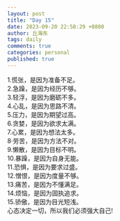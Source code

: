 ```yaml
---
layout: post
title: "Day 15"
date: 2023-09-20 22:58:29 +0800
author: 丘海东 
tags: daily
comments: true
categories: personal
published: true
---
```

1.慌张，是因为准备不足。  
2.急躁，是因为经历不够。  
3.轻浮，是因为磨砺不多。  
4.心乱，是因为思路不清。  
5.压力，是因为期望过高。  
6.贪婪，是因为欲求太满。  
7.心累，是因为想法太多。  
8·劳苦，是因为方法不对。  
9.懒散，是因为目标不明。  
10.暴躁，是因为自身无能。  
11.恐惧，是因为要求过盛。  
12.憎恨，是因为度量不够。  
13.痛苦，是因为不懂满足。  
14.烦恼，是因为固执追求。  
15.骄傲，是因为目光短浅。  
心态决定一切，所以我们必须强大自己!
